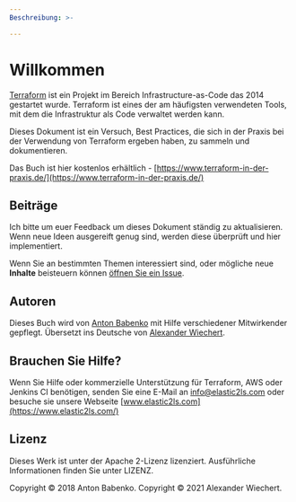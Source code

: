 ```yaml
---
Beschreibung: >-

---
```


# Willkommen

[Terraform](https://www.terraform.io/) ist ein  Projekt im Bereich Infrastructure-as-Code das 2014 gestartet wurde. Terraform ist eines der am häufigsten verwendeten Tools, mit dem die Infrastruktur als Code verwaltet werden kann.

Dieses Dokument ist ein Versuch, Best Practices, die sich in der Praxis bei der Verwendung von Terraform ergeben haben,
zu sammeln und dokumentieren.

Das Buch ist hier kostenlos erhältlich - [https://www.terraform-in-der-praxis.de/](https://www.terraform-in-der-praxis.de/)



## Beiträge

Ich bitte um euer Feedback um dieses Dokument ständig zu aktualisieren. Wenn neue Ideen ausgereift genug sind, werden diese überprüft und hier implementiert.

Wenn Sie an bestimmten Themen interessiert sind, oder mögliche neue **Inhalte** beisteuern können [öffnen Sie ein Issue](https://github.com/elastic2ls-awiechert/terraform-in-der-praxis/issues).
## Autoren

Dieses Buch wird von [Anton Babenko](https://github.com/antonbabenko) mit Hilfe verschiedener Mitwirkender gepflegt.
Übersetzt ins Deutsche von [Alexander Wiechert](https://github.com/elastic2ls-awiechert).

## Brauchen Sie Hilfe?

Wenn Sie Hilfe oder kommerzielle Unterstützung für Terraform, AWS oder Jenkins CI benötigen, senden Sie eine E-Mail an [info@elastic2ls.com](mailto:info@elastic2ls.com) oder besuche sie unsere Webseite [www.elastic2ls.com](https://www.elastic2ls.com/)

## Lizenz

Dieses Werk ist unter der Apache 2-Lizenz lizenziert. Ausführliche Informationen finden Sie unter LIZENZ.

Copyright © 2018 Anton Babenko. Copyright © 2021 Alexander Wiechert. 
